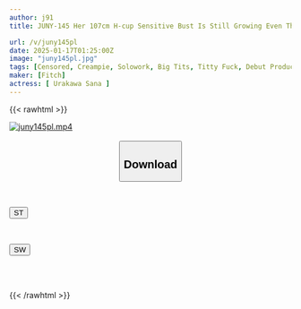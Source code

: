 ```yaml
---
author: j91
title: JUNY-145 Her 107cm H-cup Sensitive Bust Is Still Growing Even Though She's Grown Up And Can Be Stimulated Just By Touching Her Nipples! A Current Nursery School Teacher With A Plump, Soft, Voluptuous Body That Exudes Maternal Love Makes Her Creampie AV Debut. Sana Urakawa

url: /v/juny145pl
date: 2025-01-17T01:25:00Z
image: "juny145pl.jpg"
tags: [Censored, Creampie, Solowork, Big Tits, Titty Fuck, Debut Production, Lotion, BBW	]
maker: [Fitch]
actress: [ Urakawa Sana ]
---
```



{{< rawhtml >}}

<div class="video" data-videoid="OoRwYmo3lRt1YX">
    <a href="javascript:;">
        <img src="/v/juny145pl/juny145pl.jpg" width="WIDTH" height="HEIGHT" alt="juny145pl.mp4" loading="lazy">
    </a>
</div>

<script type="text/javascript" src="https://j91.asia/asset/on-demand-st.js"></script>

<br>
  <link rel="stylesheet" href="https://j91.asia/asset/bs5.css">
  
  <center>
  <button class="btn btn-primary" type="button" data-bs-toggle="collapse" data-bs-target=".multi-collapse" aria-expanded="false" aria-controls="multiCollapseExample1 multiCollapseExample2"><h2>Download</h2></button></center>
</p>
<div class="row">
  <div class="col">
    <div class="collapse multi-collapse" id="multiCollapseExample1">
      <div class="card card-body">
	      	      <br>
<div class="buttons">  
<p><a href="/v/juny145pl/st.html" target="_blank"><button class="btn-hover color-3"><i class="fa fa-download"></i> ST</button></a></p></div>
    </div>
  </div>
</div>
  <div class="col">
    <div class="collapse multi-collapse" id="multiCollapseExample2">
      <div class="card card-body">
	      <br>
<div class="buttons">
<p><a href="/v/juny145pl/sw.html" target="_blank"><button class="btn-hover color-2"><i class="fa fa-download"></i> SW</button></a></p></div>
<br><br>
      </div>
    </div>
  </div>
</div>

{{< /rawhtml >}}